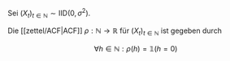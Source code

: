 Sei $(X_t)_{t \in \mathbb{N}} \sim \text{IID}(0, \sigma^2)$.

Die [[zettel/ACF|ACF]] $\rho : \mathbb{N} \to \mathbb{R}$ für $(X_t)_{t \in \mathbb{N}}$ ist gegeben durch

$$
	\forall h \in \mathbb{N} : \rho(h) = \mathbb{1}(h = 0)
$$